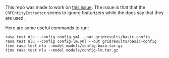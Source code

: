 This repo was made to work on [this issue](https://github.com/RasaHQ/rasa/issues/8930). The issue is that that the `CRFEntityExtractor` seems to ignore featurizers while the docs say that they are used.

Here are some useful commands to run:

```
rasa test nlu --config config.yml --out gridresults/basic-config
rasa test nlu --config config-lm.yml --out gridresults/basic-config
time rasa test nlu --model models/config-base.tar.gz
time rasa test nlu --model models/config-lm.tar.gz
```